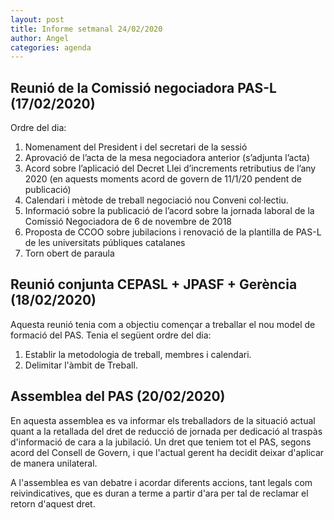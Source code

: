 ```yaml
---
layout: post
title: Informe setmanal 24/02/2020
author: Angel
categories: agenda
---
```


## Reunió de la Comissió negociadora PAS-L (17/02/2020)

Ordre del dia:

1. Nomenament del President i del secretari de la sessió
2. Aprovació de l’acta de la mesa negociadora anterior (s’adjunta l’acta)
3. Acord sobre l’aplicació del Decret Llei d’increments retributius de
   l’any 2020 (en aquests moments acord de govern de 11/1/20 pendent de
   publicació)
4. Calendari i mètode de treball negociació nou Conveni col·lectiu.
5. Informació sobre la publicació de l’acord sobre la jornada laboral de
   la Comissió Negociadora de 6 de novembre de 2018
6. Proposta de CCOO sobre jubilacions i renovació de la plantilla de
   PAS-L de les universitats públiques catalanes
7. Torn obert de paraula

## Reunió conjunta CEPASL + JPASF + Gerència (18/02/2020)

Aquesta reunió tenia com a objectiu començar a treballar el
nou model de formació del PAS. Tenia el següent ordre del dia:

1. Establir la metodologia de treball, membres i calendari.
1. Delimitar l'àmbit de Treball.

## Assemblea del PAS (20/02/2020)

En aquesta assemblea es va informar els treballadors de la situació
actual quant a la retallada del dret de reducció de jornada per dedicació
al traspàs d'informació de cara a la jubilació. Un dret que
teniem tot el PAS, segons acord del Consell de Govern, i que l'actual
gerent ha decidit deixar d'aplicar de manera unilateral.

A l'assemblea es van debatre i acordar diferents accions, tant legals
com reivindicatives, que es duran a terme a partir d'ara
per tal de reclamar el retorn d'aquest dret.
